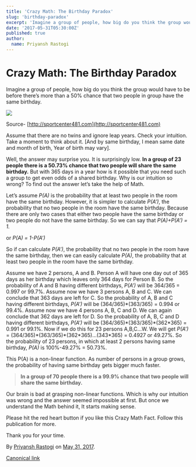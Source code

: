 ```yaml
---
title: 'Crazy Math: The Birthday Paradox'
slug: 'birthday-paradox'
excerpt: 'Imagine a group of people, how big do you think the group would have to be before there’s more than a 50% chance that two people in group have the same birthday.'
date: '2017-05-31T05:30:00Z'
published: true
author:
  name: Priyansh Rastogi
---
```


# Crazy Math: The Birthday Paradox

Imagine a group of people, how big do you think the group would have to be before there’s more than a 50% chance that two people in group have the same birthday.

![](https://cdn-images-1.medium.com/max/800/1*U-7uWCwueO66Zs8oYCoGYg.jpeg)

Source- [http://sportcenter481.com](http://sportcenter481.com)

Assume that there are no twins and ignore leap years. Check your intuition. Take a moment to think about it. \[And by same birthday, I mean same date and month of birth, Year of birth may vary\].

Well, the answer may surprise you. It is surprisingly low. **In a group of 23 people there is a 50.73% chance that two people will share the same birthday.** But with 365 days in a year how is it possible that you need such a group to get even odds of a shared birthday. Why is our intuition so wrong? To find out the answer let’s take the help of Math.

Let’s assume _P(A)_ is the probability that at least two people in the room have the same birthday. However, it is simpler to calculate _P(A’)_, the probability that no two people in the room have the same birthday. Because there are only two cases that either two people have the same birthday or two people do not have the same birthday. So we can say that _P(A)+P(A’) = 1._

or _P(A) = 1-P(A’)_

So if can calculate _P(A’)_, the probability that no two people in the room have the same birthday, then we can easily calculate _P(A)_, the probability that at least two people in the room have the same birthday.

Assume we have 2 persons, A and B. Person A will have one day out of 365 days as her birthday which leaves only 364 days for Person B. So the probability of A and B having different birthdays, _P(A’)_ will be 364/365 = 0.997 or 99.7%. Assume now we have 3 persons A, B and C. We can conclude that 363 days are left for C. So the probability of A, B and C having different birthdays, _P(A’)_ will be (364/365)\*(363/365) = 0.994 or 99.4%. Assume now we have 4 persons A, B, C and D. We can again conclude that 362 days are left for D. So the probability of A, B, C and D having different birthdays, _P(A’)_ will be (364/365)\*(363/365)\*(362\*365) = 0.991 or 99.1%. Now if we do this for 23 persons A,B,C…W. We will get _P(A’)_ = (364/365)\*(363/365)\*(362\*365)…(343\*365) = 0.4927 or 49.27%. So the probability of 23 persons, in which at least 2 persons having same birthday, _P(A)_ is 100%-49.27% = 50.73%.

This P(A) is a non-linear function. As number of persons in a group grows, the probability of having same birthday gets bigger much faster.

> **In a group of 70 people there is a 99.9% chance that two people will share the same birthday.**

Our brain is bad at grasping non-linear functions. Which is why our intuition was wrong and the answer seemed impossible at first. But once we understand the Math behind it, It starts making sense.

Please hit the red heart button if you like this Crazy Math Fact. Follow this publication for more.

Thank you for your time.

By [Priyansh Rastogi](https://medium.com/@priyanshrastogi) on [May 31, 2017](https://medium.com/p/62a1ed2b7999).

[Canonical link](https://medium.com/@priyanshrastogi/crazy-math-the-birthday-paradox-62a1ed2b7999)
